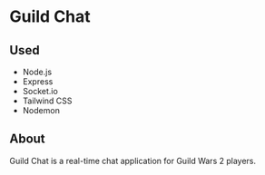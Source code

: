 # Guild Chat

## Used

- Node.js
- Express
- Socket.io
- Tailwind CSS
- Nodemon

## About

Guild Chat is a real-time chat application for Guild Wars 2 players.
